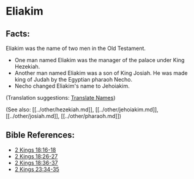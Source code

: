 # Eliakim #

## Facts: ##

Eliakim was the name of two men in the Old Testament.

* One man named Eliakim was the manager of the palace under King Hezekiah.
* Another man named Eliakim was a son of King Josiah. He was made king of Judah by the Egyptian pharaoh Necho.
* Necho changed Eliakim's name to Jehoiakim.

(Translation suggestions: [Translate Names](en/ta-vol1/translate/man/translate-names))

(See also: [[../other/hezekiah.md]], [[../other/jehoiakim.md]], [[../other/josiah.md]], [[../other/pharaoh.md]])

## Bible References: ##

* [2 Kings 18:16-18](en/tn/2ki/help/18/16)
* [2 Kings 18:26-27](en/tn/2ki/help/18/26)
* [2 Kings 18:36-37](en/tn/2ki/help/18/36)
* [2 Kings 23:34-35](en/tn/2ki/help/23/34)